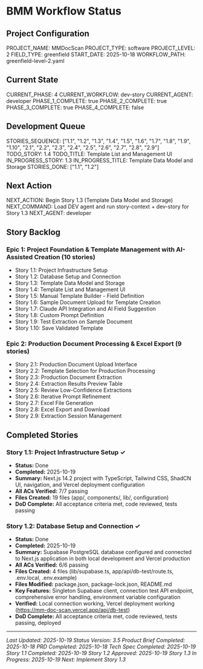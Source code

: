 # BMM Workflow Status

## Project Configuration

PROJECT_NAME: MMDocScan
PROJECT_TYPE: software
PROJECT_LEVEL: 2
FIELD_TYPE: greenfield
START_DATE: 2025-10-18
WORKFLOW_PATH: greenfield-level-2.yaml

## Current State

CURRENT_PHASE: 4
CURRENT_WORKFLOW: dev-story
CURRENT_AGENT: developer
PHASE_1_COMPLETE: true
PHASE_2_COMPLETE: true
PHASE_3_COMPLETE: true
PHASE_4_COMPLETE: false

## Development Queue

STORIES_SEQUENCE: ["1.1", "1.2", "1.3", "1.4", "1.5", "1.6", "1.7", "1.8", "1.9", "1.10", "2.1", "2.2", "2.3", "2.4", "2.5", "2.6", "2.7", "2.8", "2.9"]
TODO_STORY: 1.4
TODO_TITLE: Template List and Management UI
IN_PROGRESS_STORY: 1.3
IN_PROGRESS_TITLE: Template Data Model and Storage
STORIES_DONE: ["1.1", "1.2"]

## Next Action

NEXT_ACTION: Begin Story 1.3 (Template Data Model and Storage)
NEXT_COMMAND: Load DEV agent and run story-context + dev-story for Story 1.3
NEXT_AGENT: developer

## Story Backlog

### Epic 1: Project Foundation & Template Management with AI-Assisted Creation (10 stories)
- Story 1.1: Project Infrastructure Setup
- Story 1.2: Database Setup and Connection
- Story 1.3: Template Data Model and Storage
- Story 1.4: Template List and Management UI
- Story 1.5: Manual Template Builder - Field Definition
- Story 1.6: Sample Document Upload for Template Creation
- Story 1.7: Claude API Integration and AI Field Suggestion
- Story 1.8: Custom Prompt Definition
- Story 1.9: Test Extraction on Sample Document
- Story 1.10: Save Validated Template

### Epic 2: Production Document Processing & Excel Export (9 stories)
- Story 2.1: Production Document Upload Interface
- Story 2.2: Template Selection for Production Processing
- Story 2.3: Production Document Extraction
- Story 2.4: Extraction Results Preview Table
- Story 2.5: Review Low-Confidence Extractions
- Story 2.6: Iterative Prompt Refinement
- Story 2.7: Excel File Generation
- Story 2.8: Excel Export and Download
- Story 2.9: Extraction Session Management

## Completed Stories

### Story 1.1: Project Infrastructure Setup ✓
- **Status:** Done
- **Completed:** 2025-10-19
- **Summary:** Next.js 14.2 project with TypeScript, Tailwind CSS, ShadCN UI, navigation, and Vercel deployment configuration
- **All ACs Verified:** 7/7 passing
- **Files Created:** 19 files (app/, components/, lib/, configuration)
- **DoD Complete:** All acceptance criteria met, code reviewed, tests passing

### Story 1.2: Database Setup and Connection ✓
- **Status:** Done
- **Completed:** 2025-10-19
- **Summary:** Supabase PostgreSQL database configured and connected to Next.js application in both local development and Vercel production
- **All ACs Verified:** 6/6 passing
- **Files Created:** 4 files (lib/supabase.ts, app/api/db-test/route.ts, .env.local, .env.example)
- **Files Modified:** package.json, package-lock.json, README.md
- **Key Features:** Singleton Supabase client, connection test API endpoint, comprehensive error handling, environment variable configuration
- **Verified:** Local connection working, Vercel deployment working (https://mm-doc-scan.vercel.app/api/db-test)
- **DoD Complete:** All acceptance criteria met, code reviewed, tests passing, deployed

---

_Last Updated: 2025-10-19_
_Status Version: 3.5_
_Product Brief Completed: 2025-10-18_
_PRD Completed: 2025-10-18_
_Tech Spec Completed: 2025-10-19_
_Story 1.1 Completed: 2025-10-19_
_Story 1.2 Approved: 2025-10-19_
_Story 1.3 In Progress: 2025-10-19_
_Next: Implement Story 1.3_
